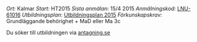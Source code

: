 *Ort:* Kalmar
*Start:* HT2015
*Sista anmälan:* 15/4 2015
*Anmälningskod:* [LNU-61016](https://www.antagning.se/se/search?period=HT_2015&freeText=+LNU-61016)
*Utbildningsplan:* [Utbildningsplan 2015](http://api.kursinfo.lnu.se/GenerateDocument.ashx?templatetype=programmesyllabus&revision=1&code=NGUDM&documenttype=pdf&lang=sv)
*Förkunskapskrav:* Grundläggande behörighet + MaD eller Ma 3c

Du söker till utbildningen via [antagning.se](http://antagning.se)
